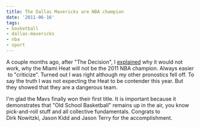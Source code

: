 ```yaml
---
title: The Dallas Mavericks are NBA champion
date: '2011-06-16'
tags:
- basketball
- dallas-mavericks
- nba
- sport
---
```


A couple months ago, after "The Decision", I 
[explained](http://blog.yafoy.com/2010/07/why-miami-will-not-win-nba-title/) why it would not work, why the Miami Heat will not be the 2011 NBA champion. Always easier  to "criticize". Turned out I was right although my other pronostics fell off. To say the truth I was not expecting the Heat to be contender this year. But they showed that they are a dangerous team.

I'm glad the Mavs finally won their first title. It is important because it demonstrates that "Old School Basketball" remains up in the air, you know pick-and-roll stuff and all collective fundamentals. Congrats to Dirk Nowitzki, Jason Kidd and Jason Terry for the accomplishment.
